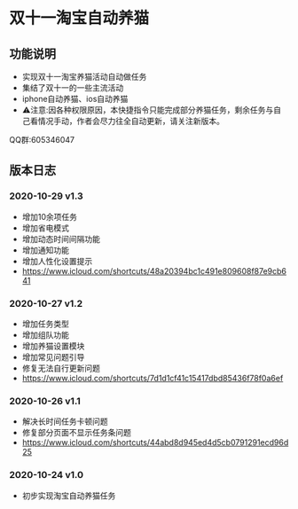 # 双十一淘宝自动养猫

## 功能说明

* 实现双十一淘宝养猫活动自动做任务
* 集结了双十一的一些主流活动
* iphone自动养猫、ios自动养猫
* ⚠️注意:因各种权限原因，本快捷指令只能完成部分养猫任务，剩余任务与自己看情况手动，作者会尽力往全自动更新，请关注新版本。

QQ群:605346047

## 版本日志


### 2020-10-29 v1.3
* 增加10余项任务
* 增加省电模式
* 增加动态时间间隔功能
* 增加通知功能
* 增加人性化设置提示
* https://www.icloud.com/shortcuts/48a20394bc1c491e809608f87e9cb641
### 2020-10-27 v1.2
* 增加任务类型
* 增加组队功能
* 增加养猫设置模块
* 增加常见问题引导
* 修复无法自行更新问题
* https://www.icloud.com/shortcuts/7d1d1cf41c15417dbd85436f78f0a6ef

### 2020-10-26 v1.1
* 解决长时间任务卡顿问题
* 修复部分页面不显示任务条问题
* https://www.icloud.com/shortcuts/44abd8d945ed4d5cb0791291ecd96d25

### 2020-10-24 v1.0
* 初步实现淘宝自动养猫任务
